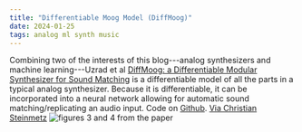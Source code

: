 ```yaml
---
title: "Differentiable Moog Model (DiffMoog)"
date: 2024-01-25
tags: analog ml synth music
---
```


Combining two of the interests of this blog---analog synthesizers and machine learning---Uzrad et al [DiffMoog: a Differentiable Modular Synthesizer for Sound Matching](https://arxiv.org/abs/2401.12570) is a differentiable model of all the parts in a typical analog synthesizer.  Because it is differentiable, it can be incorporated into a neural network allowing for automatic sound matching/replicating an audio input. Code on [Github](https://github.com/aisynth/diffmoog).  [Via Christian Steinmetz](https://twitter.com/csteinmetz1/status/1750073923482366255?t=bEHAhU9i4c4zz0NUnVz-qA&s=03)
![figures 3 and 4 from the paper](https://pbs.twimg.com/media/GEmC3ooXIAEMIB0?format=png&name=900x900)
